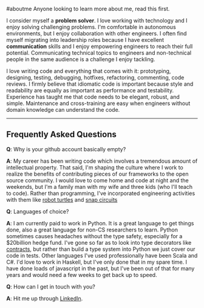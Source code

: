 #aboutme
Anyone looking to learn more about me, read this first.

I consider myself a __problem solver__. I love working with technology and I enjoy solving challenging problems. I'm comfortable in autonomous environments, but I enjoy collaboration with other engineers.  I often find myself migrating into leadership roles because I have excellent __communication__ skills and I enjoy empowering engineers to reach their full potential.  Communicating technical topics to engineers and non-technical people in the same audience is a challenge I enjoy tackling. 

I love writing code and everything that comes with it: prototyping, designing, testing, debugging, hotfixes, refactoring, commenting, code reviews.  I firmly believe that idiomatic code is important because style and readability are equally as important as performance and testability. Experience has taught me that code needs to be elegant, robust, and simple.  Maintenance and cross-training are easy when engineers without domain knowledge can understand the code.

***
## Frequently Asked Questions

__Q__: Why is your github account basically empty?

__A__: My career has been writing code which involves a tremendous amount of intellectual property.  That said, I'm shaping the culture where I work to realize the benefits of contributing pieces of our frameworks to the open source community.  I would love to come home and code at night and the weekends, but I'm a family man with my wife and three kids (who I'll teach to code).  Rather than programming, I've incorporated engineering activities with them like [robot turtles](http://www.robotturtles.com/) and [snap circuits](http://www.snapcircuits.net/)

__Q__: Languages of choice?

__A__: I am currently paid to work in Python.  It is a great language to get things done, also a great language for non-CS researchers to learn.  Python sometimes causes headaches without the type safety, especially for a $20billion hedge fund. I've gone so far as to look into type decorators like [contracts](https://github.com/AndreaCensi/contracts), but rather than build a type system into Python we just cover our code in tests. Other languages I've used professionally have been Scala and C#.  I'd love to work in Haskell, but I've only done that in my spare time.  I have done loads of javascript in the past, but I've been out of that for many years and would need a few weeks to get back up to speed.

__Q__: How can I get in touch with you?

__A__: Hit me up through [LinkedIn](https://www.linkedin.com/in/brianpendleton). 
